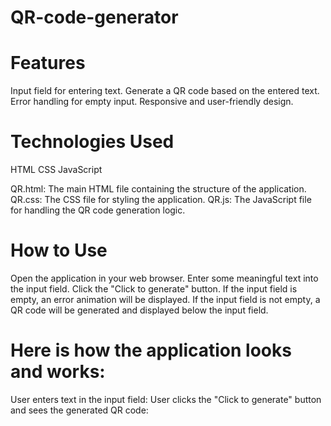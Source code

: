 # QR-code-generator
# Features
Input field for entering text.
Generate a QR code based on the entered text.
Error handling for empty input.
Responsive and user-friendly design.

# Technologies Used
HTML
CSS
JavaScript

QR.html: The main HTML file containing the structure of the application.
QR.css: The CSS file for styling the application.
QR.js: The JavaScript file for handling the QR code generation logic.

# How to Use
Open the application in your web browser.
Enter some meaningful text into the input field.
Click the "Click to generate" button.
If the input field is empty, an error animation will be displayed.
If the input field is not empty, a QR code will be generated and displayed below the input field.

# Here is how the application looks and works:
User enters text in the input field:
User clicks the "Click to generate" button and sees the generated QR code:
